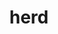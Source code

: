 ---
category: 4-letters
denotation: null
name: herd
reference_link: https://www.etymonline.com/word/herd
root_language: null
root_name: null
title: herd
type: free
word_sums:
- respelling: herd
  sum: 'Herd + '
---